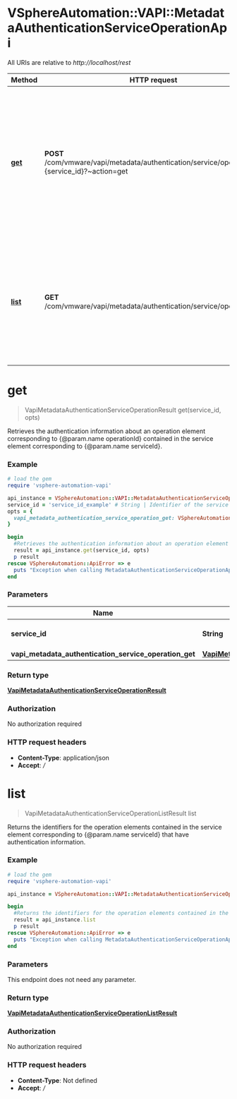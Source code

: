 # VSphereAutomation::VAPI::MetadataAuthenticationServiceOperationApi

All URIs are relative to *http://localhost/rest*

Method | HTTP request | Description
------------- | ------------- | -------------
[**get**](MetadataAuthenticationServiceOperationApi.md#get) | **POST** /com/vmware/vapi/metadata/authentication/service/operation/id:{service_id}?~action&#x3D;get | Retrieves the authentication information about an operation element corresponding to {@param.name operationId} contained in the service element corresponding to {@param.name serviceId}.
[**list**](MetadataAuthenticationServiceOperationApi.md#list) | **GET** /com/vmware/vapi/metadata/authentication/service/operation | Returns the identifiers for the operation elements contained in the service element corresponding to {@param.name serviceId} that have authentication information.


# **get**
> VapiMetadataAuthenticationServiceOperationResult get(service_id, opts)

Retrieves the authentication information about an operation element corresponding to {@param.name operationId} contained in the service element corresponding to {@param.name serviceId}.

### Example
```ruby
# load the gem
require 'vsphere-automation-vapi'

api_instance = VSphereAutomation::VAPI::MetadataAuthenticationServiceOperationApi.new
service_id = 'service_id_example' # String | Identifier of the service element.
opts = {
  vapi_metadata_authentication_service_operation_get: VSphereAutomation::VapiMetadataAuthenticationServiceOperationGet.new # VapiMetadataAuthenticationServiceOperationGet | 
}

begin
  #Retrieves the authentication information about an operation element corresponding to {@param.name operationId} contained in the service element corresponding to {@param.name serviceId}.
  result = api_instance.get(service_id, opts)
  p result
rescue VSphereAutomation::ApiError => e
  puts "Exception when calling MetadataAuthenticationServiceOperationApi->get: #{e}"
end
```

### Parameters

Name | Type | Description  | Notes
------------- | ------------- | ------------- | -------------
 **service_id** | **String**| Identifier of the service element. | 
 **vapi_metadata_authentication_service_operation_get** | [**VapiMetadataAuthenticationServiceOperationGet**](VapiMetadataAuthenticationServiceOperationGet.md)|  | [optional] 

### Return type

[**VapiMetadataAuthenticationServiceOperationResult**](VapiMetadataAuthenticationServiceOperationResult.md)

### Authorization

No authorization required

### HTTP request headers

 - **Content-Type**: application/json
 - **Accept**: */*



# **list**
> VapiMetadataAuthenticationServiceOperationListResult list

Returns the identifiers for the operation elements contained in the service element corresponding to {@param.name serviceId} that have authentication information.

### Example
```ruby
# load the gem
require 'vsphere-automation-vapi'

api_instance = VSphereAutomation::VAPI::MetadataAuthenticationServiceOperationApi.new

begin
  #Returns the identifiers for the operation elements contained in the service element corresponding to {@param.name serviceId} that have authentication information.
  result = api_instance.list
  p result
rescue VSphereAutomation::ApiError => e
  puts "Exception when calling MetadataAuthenticationServiceOperationApi->list: #{e}"
end
```

### Parameters
This endpoint does not need any parameter.

### Return type

[**VapiMetadataAuthenticationServiceOperationListResult**](VapiMetadataAuthenticationServiceOperationListResult.md)

### Authorization

No authorization required

### HTTP request headers

 - **Content-Type**: Not defined
 - **Accept**: */*



